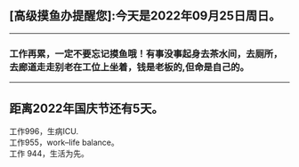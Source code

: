 ## [高级摸鱼办提醒您]:今天是2022年09月25日周日。
---
### 工作再累，一定不要忘记摸鱼哦！有事没事起身去茶水间，去厕所，去廊道走走别老在工位上坐着，钱是老板的,但命是自己的。
---
距离2022年国庆节还有5天。  
---
工作996，生病ICU.  
工作955，work–life balance。  
工作 944，生活为先。